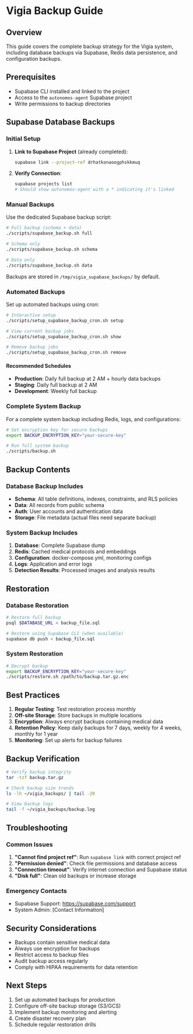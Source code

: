# Vigia Backup Guide

## Overview

This guide covers the complete backup strategy for the Vigia system, including database backups via Supabase, Redis data persistence, and configuration backups.

## Prerequisites

- Supabase CLI installed and linked to the project
- Access to the `autonomos-agent` Supabase project
- Write permissions to backup directories

## Supabase Database Backups

### Initial Setup

1. **Link to Supabase Project** (already completed):
   ```bash
   supabase link --project-ref drhatkonaoogphskkmuq
   ```

2. **Verify Connection**:
   ```bash
   supabase projects list
   # Should show autonomos-agent with a * indicating it's linked
   ```

### Manual Backups

Use the dedicated Supabase backup script:

```bash
# Full backup (schema + data)
./scripts/supabase_backup.sh full

# Schema only
./scripts/supabase_backup.sh schema

# Data only
./scripts/supabase_backup.sh data
```

Backups are stored in `/tmp/vigia_supabase_backups/` by default.

### Automated Backups

Set up automated backups using cron:

```bash
# Interactive setup
./scripts/setup_supabase_backup_cron.sh setup

# View current backup jobs
./scripts/setup_supabase_backup_cron.sh show

# Remove backup jobs
./scripts/setup_supabase_backup_cron.sh remove
```

#### Recommended Schedules

- **Production**: Daily full backup at 2 AM + hourly data backups
- **Staging**: Daily full backup at 2 AM
- **Development**: Weekly full backup

### Complete System Backup

For a complete system backup including Redis, logs, and configurations:

```bash
# Set encryption key for secure backups
export BACKUP_ENCRYPTION_KEY="your-secure-key"

# Run full system backup
./scripts/backup.sh
```

## Backup Contents

### Database Backup Includes

- **Schema**: All table definitions, indexes, constraints, and RLS policies
- **Data**: All records from public schema
- **Auth**: User accounts and authentication data
- **Storage**: File metadata (actual files need separate backup)

### System Backup Includes

1. **Database**: Complete Supabase dump
2. **Redis**: Cached medical protocols and embeddings
3. **Configuration**: docker-compose.yml, monitoring configs
4. **Logs**: Application and error logs
5. **Detection Results**: Processed images and analysis results

## Restoration

### Database Restoration

```bash
# Restore full backup
psql $DATABASE_URL < backup_file.sql

# Restore using Supabase CLI (when available)
supabase db push < backup_file.sql
```

### System Restoration

```bash
# Decrypt backup
export BACKUP_ENCRYPTION_KEY="your-secure-key"
./scripts/restore.sh /path/to/backup.tar.gz.enc
```

## Best Practices

1. **Regular Testing**: Test restoration process monthly
2. **Off-site Storage**: Store backups in multiple locations
3. **Encryption**: Always encrypt backups containing medical data
4. **Retention Policy**: Keep daily backups for 7 days, weekly for 4 weeks, monthly for 1 year
5. **Monitoring**: Set up alerts for backup failures

## Backup Verification

```bash
# Verify backup integrity
tar -tzf backup.tar.gz

# Check backup size trends
ls -lh ~/vigia_backups/ | tail -20

# View backup logs
tail -f ~/vigia_backups/backup.log
```

## Troubleshooting

### Common Issues

1. **"Cannot find project ref"**: Run `supabase link` with correct project ref
2. **"Permission denied"**: Check file permissions and database access
3. **"Connection timeout"**: Verify internet connection and Supabase status
4. **"Disk full"**: Clean old backups or increase storage

### Emergency Contacts

- Supabase Support: https://supabase.com/support
- System Admin: [Contact Information]

## Security Considerations

- Backups contain sensitive medical data
- Always use encryption for backups
- Restrict access to backup files
- Audit backup access regularly
- Comply with HIPAA requirements for data retention

## Next Steps

1. Set up automated backups for production
2. Configure off-site backup storage (S3/GCS)
3. Implement backup monitoring and alerting
4. Create disaster recovery plan
5. Schedule regular restoration drills